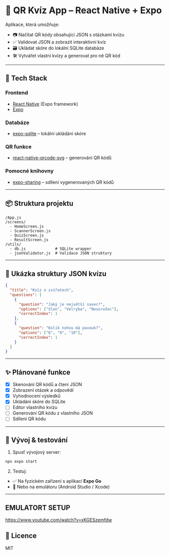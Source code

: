 
# 📱 QR Kvíz App – React Native + Expo

Aplikace, která umožňuje:
- 📷 Načítat QR kódy obsahující JSON s otázkami kvízu
- ✅ Validovat JSON a zobrazit interaktivní kvíz
- 🗃️ Ukládat skóre do lokální SQLite databáze
- 🛠️ Vytvářet vlastní kvízy a generovat pro ně QR kód

---

## 🧰 Tech Stack

### Frontend
- [React Native](https://reactnative.dev/) (Expo framework)
- [Expo](https://expo.dev/)

### Databáze
- [expo-sqlite](https://docs.expo.dev/versions/latest/sdk/sqlite/) – lokální ukládání skóre

### QR funkce
- [react-native-qrcode-svg](https://github.com/awesomejerry/react-native-qrcode-svg) – generování QR kódů

### Pomocné knihovny
- [expo-sharing](https://docs.expo.dev/versions/latest/sdk/sharing/) – sdílení vygenerovaných QR kódů

---

## 📦 Struktura projektu

```
/App.js
/screens/
  - HomeScreen.js
  - ScannerScreen.js
  - QuizScreen.js
  - ResultScreen.js
/utils/
  - db.js             # SQLite wrapper
  - jsonValidator.js  # Validace JSON struktury
```

---

## 🧩 Ukázka struktury JSON kvízu

```json
{
  "title": "Kvíz o zvířatech",
  "questions": [
    {
      "question": "Jaký je největší savec?",
      "options": ["Slon", "Velryba", "Nosorožec"],
      "correctIndex": 1
    },
    {
      "question": "Kolik nohou má pavouk?",
      "options": ["6", "8", "10"],
      "correctIndex": 1
    }
  ]
}
```

---

## ✨ Plánované funkce

- [x] Skenování QR kódů a čtení JSON
- [x] Zobrazení otázek a odpovědí
- [x] Vyhodnocení výsledků
- [x] Ukládání skóre do SQLite
- [ ] Editor vlastního kvízu
- [ ] Generování QR kódu z vlastního JSON
- [ ] Sdílení QR kódu

---

## 🧪 Vývoj & testování

1. Spusť vývojový server:
```bash
npx expo start
```

2. Testuj:
- ✅ Na fyzickém zařízení s aplikací **Expo Go**
- 🧪 Nebo na emulátoru (Android Studio / Xcode)

---


## EMULATORT SETUP
https://www.youtube.com/watch?v=xKGESzemfdw

## 📄 Licence

MIT
